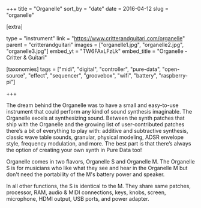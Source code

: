 +++
title = "Organelle"
sort_by = "date"
date = 2016-04-12
slug = "organelle"

[extra]

type = "instrument"
link = "https://www.critterandguitari.com/organelle"
parent = "critterandguitari"
images = ["organelle1.jpg", "organelle2.jpg", "organelle3.jpg"]
embed_yt = "TW6FAxLFzLk"
embed_title = "Organelle - Critter & Guitari"

[taxonomies]
tags = ["midi", "digital", "controller", "pure-data", "open-source", "effect", "sequencer", "groovebox", "wifi", "battery", "raspberry-pi"]

+++

The dream behind the Organelle was to have a small and easy-to-use instrument that could perform any kind of sound synthesis imaginable. The Organelle excels at synthesizing sound. Between the synth patches that ship with the Organelle and the growing list of user-contributed patches there’s a bit of everything to play with: additive and subtractive synthesis, classic wave table sounds, granular, physical modeling, ADSR envelope style, frequency modulation, and more. The best part is that there’s always the option of creating your own synth in Pure Data too!

Organelle comes in two flavors, Organelle S and Organelle M. The Organelle S is for musicians who like what they see and hear in the Organelle M but don't need the portability of the M's battery power and speaker.

In all other functions, the S is identical to the M. They share same patches, processor, RAM, audio & MIDI connections, keys, knobs, screen, microphone, HDMI output, USB ports, and power adapter.
